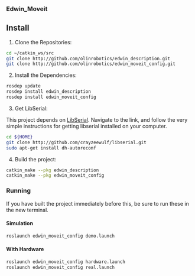 ### Edwin\_Moveit

## Install

1. Clone the Repositories:

```bash
cd ~/catkin_ws/src
git clone http://github.com/olinrobotics/edwin_description.git
git clone http://github.com/olinrobotics/edwin_moveit_config.git
```

2. Install the Dependencies:

```bash
rosdep update
rosdep install edwin_description
rosdep install edwin_moveit_config
```

3. Get LibSerial:

This project depends on [LibSerial](https://github.com/crayzeewulf/libserial). Navigate to the link, and follow the very simple instructions for getting libserial installed on your computer.

```bash
cd ${HOME}
git clone http://github.com/crayzeewulf/libserial.git
sudo apt-get install dh-autoreconf
```

4. Build the project:

```bash
catkin_make --pkg edwin_description
catkin_make --pkg edwin_moveit_config
```

### Running

If you have built the project immediately before this, be sure to run these in the new terminal.

#### Simulation

```bash
roslaunch edwin_moveit_config demo.launch
```

#### With Hardware

```bash
roslaunch edwin_moveit_config hardware.launch
roslaunch edwin_moveit_config real.launch
```
